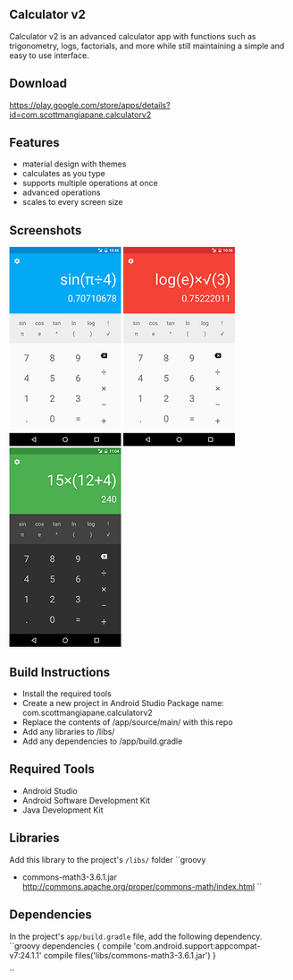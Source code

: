 ## Calculator v2

Calculator v2 is an advanced calculator app with functions such as trigonometry, logs, factorials, and more while still maintaining a simple and easy to use interface.

## Download

https://play.google.com/store/apps/details?id=com.scottmangiapane.calculatorv2

## Features

* material design with themes
* calculates as you type
* supports multiple operations at once
* advanced operations
* scales to every screen size

## Screenshots

![Screenshot 1](screenshots/1.png)
![Screenshot 2](screenshots/2.png)
![Screenshot 3](screenshots/3.png)

## Build Instructions

* Install the required tools
* Create a new project in Android Studio
  Package name: com.scottmangiapane.calculatorv2
* Replace the contents of /app/source/main/ with this repo
* Add any libraries to /libs/
* Add any dependencies to /app/build.gradle

## Required Tools

* Android Studio
* Android Software Development Kit
* Java Development Kit

## Libraries

Add this library to the project's `/libs/` folder
``groovy
* commons-math3-3.6.1.jar<br>http://commons.apache.org/proper/commons-math/index.html
``

## Dependencies

In the project's `app/build.gradle` file, add the following dependency.
``groovy
dependencies {
    compile 'com.android.support:appcompat-v7:24.1.1'
    compile files('libs/commons-math3-3.6.1.jar')
}

``
